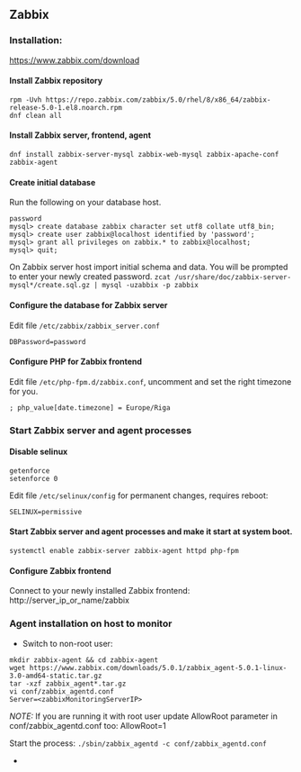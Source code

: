 ## Zabbix

### Installation:
https://www.zabbix.com/download

#### Install Zabbix repository
```
rpm -Uvh https://repo.zabbix.com/zabbix/5.0/rhel/8/x86_64/zabbix-release-5.0-1.el8.noarch.rpm
dnf clean all
```
#### Install Zabbix server, frontend, agent
`dnf install zabbix-server-mysql zabbix-web-mysql zabbix-apache-conf zabbix-agent`

#### Create initial database
Run the following on your database host.
```mysql -uroot -p
password
mysql> create database zabbix character set utf8 collate utf8_bin;
mysql> create user zabbix@localhost identified by 'password';
mysql> grant all privileges on zabbix.* to zabbix@localhost;
mysql> quit;
```

On Zabbix server host import initial schema and data. You will be prompted to enter your newly created password.
`zcat /usr/share/doc/zabbix-server-mysql*/create.sql.gz | mysql -uzabbix -p zabbix`

#### Configure the database for Zabbix server

Edit file `/etc/zabbix/zabbix_server.conf`
```
DBPassword=password
```
#### Configure PHP for Zabbix frontend
Edit file `/etc/php-fpm.d/zabbix.conf`, uncomment and set the right timezone for you.
```
; php_value[date.timezone] = Europe/Riga
```
### Start Zabbix server and agent processes

#### Disable selinux
```
getenforce
setenforce 0
```
Edit file `/etc/selinux/config` for permanent changes, requires reboot:
```
SELINUX=permissive
```

#### Start Zabbix server and agent processes and make it start at system boot.
```systemctl restart zabbix-server zabbix-agent httpd php-fpm
systemctl enable zabbix-server zabbix-agent httpd php-fpm
```
#### Configure Zabbix frontend
Connect to your newly installed Zabbix frontend: http://server_ip_or_name/zabbix


### Agent installation on host to monitor
* Switch to non-root user:
```
mkdir zabbix-agent && cd zabbix-agent
wget https://www.zabbix.com/downloads/5.0.1/zabbix_agent-5.0.1-linux-3.0-amd64-static.tar.gz
tar -xzf zabbix_agent*.tar.gz
vi conf/zabbix_agentd.conf
Server=<zabbixMonitoringServerIP>
```
*NOTE:* If you are running it with root user update AllowRoot parameter in conf/zabbix_agentd.conf too:
AllowRoot=1

Start the process:
`./sbin/zabbix_agentd -c conf/zabbix_agentd.conf`


*
